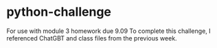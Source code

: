# python-challenge
For use with module 3 homework due 9.09
To complete this challenge, I referenced ChatGBT and class files from the previous week.
